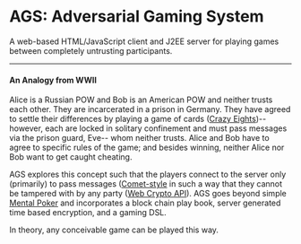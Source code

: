 # AGS: Adversarial Gaming System

A web-based HTML/JavaScript client and J2EE server for playing games between completely untrusting participants.

---

#### An Analogy from WWII

Alice is a Russian POW and Bob is an American POW and neither trusts each other. They are incarcerated in a prison in Germany. They have agreed to settle their differences by playing a game of cards ([Crazy Eights](https://en.wikipedia.org/wiki/Crazy_Eights))-- however, each are locked in solitary confinement and must pass messages via the prison guard, Eve-- whom neither trusts. Alice and Bob have to agree to specific rules of the game; and besides winning, neither Alice nor Bob want to get caught cheating.

AGS explores this concept such that the players connect to the server only (primarily) to pass messages ([Comet-style](https://en.wikipedia.org/wiki/Comet_(programming)) in such a way that they cannot be tampered with by any party ([Web Crypto API](https://developer.mozilla.org/en-US/docs/Web/API/Web_Crypto_API)). AGS goes beyond simple [Mental Poker](https://en.wikipedia.org/wiki/Mental_poker) and incorporates a block chain play book, server generated time based encryption, and a gaming DSL. 

In theory, any conceivable game can be played this way.
